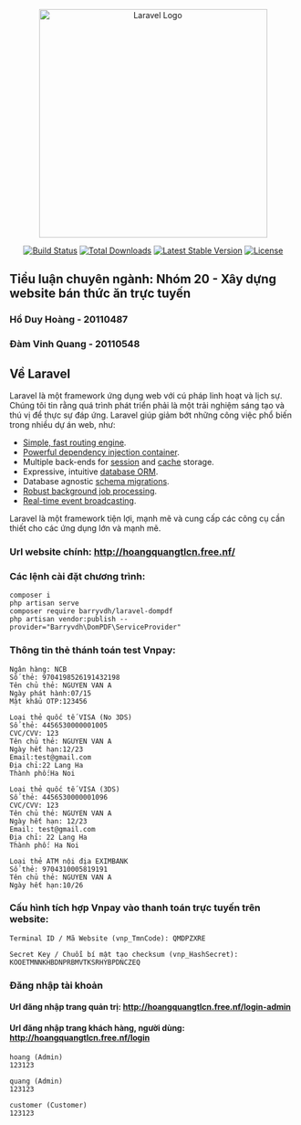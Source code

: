 <p align="center"><a href="https://laravel.com" target="_blank"><img src="https://raw.githubusercontent.com/laravel/art/master/logo-lockup/5%20SVG/2%20CMYK/1%20Full%20Color/laravel-logolockup-cmyk-red.svg" width="400" alt="Laravel Logo"></a></p>

<p align="center">
<a href="https://github.com/laravel/framework/actions"><img src="https://github.com/laravel/framework/workflows/tests/badge.svg" alt="Build Status"></a>
<a href="https://packagist.org/packages/laravel/framework"><img src="https://img.shields.io/packagist/dt/laravel/framework" alt="Total Downloads"></a>
<a href="https://packagist.org/packages/laravel/framework"><img src="https://img.shields.io/packagist/v/laravel/framework" alt="Latest Stable Version"></a>
<a href="https://packagist.org/packages/laravel/framework"><img src="https://img.shields.io/packagist/l/laravel/framework" alt="License"></a>
</p>

## Tiểu luận chuyên ngành: Nhóm 20 - Xây dựng website bán thức ăn trực tuyến

### Hồ Duy Hoàng - 20110487

### Đàm Vinh Quang - 20110548

## Về Laravel

Laravel là một framework ứng dụng web với cú pháp linh hoạt và lịch sự. Chúng tôi tin rằng quá trình phát triển phải là một trải nghiệm sáng tạo và thú vị để thực sự đáp ứng. Laravel giúp giảm bớt những công việc phổ biến trong nhiều dự án web, như:

-   [Simple, fast routing engine](https://laravel.com/docs/routing).
-   [Powerful dependency injection container](https://laravel.com/docs/container).
-   Multiple back-ends for [session](https://laravel.com/docs/session) and [cache](https://laravel.com/docs/cache) storage.
-   Expressive, intuitive [database ORM](https://laravel.com/docs/eloquent).
-   Database agnostic [schema migrations](https://laravel.com/docs/migrations).
-   [Robust background job processing](https://laravel.com/docs/queues).
-   [Real-time event broadcasting](https://laravel.com/docs/broadcasting).

Laravel là một framework tiện lợi, mạnh mẽ và cung cấp các công cụ cần thiết cho các ứng dụng lớn và mạnh mẽ.

### Url website chính: http://hoangquangtlcn.free.nf/

### Các lệnh cài đặt chương trình:

```
composer i
php artisan serve
composer require barryvdh/laravel-dompdf
php artisan vendor:publish --provider="Barryvdh\DomPDF\ServiceProvider"
```

### Thông tin thẻ thánh toán test Vnpay:

```
Ngân hàng: NCB
Số thẻ: 9704198526191432198
Tên chủ thẻ: NGUYEN VAN A
Ngày phát hành:07/15
Mật khẩu OTP:123456
```

```
Loại thẻ quốc tế VISA (No 3DS)
Số thẻ: 4456530000001005
CVC/CVV: 123
Tên chủ thẻ: NGUYEN VAN A
Ngày hết hạn:12/23
Email:test@gmail.com
Địa chỉ:22 Lang Ha
Thành phố:Ha Noi
```

```
Loại thẻ quốc tế VISA (3DS)
Số thẻ: 4456530000001096
CVC/CVV: 123
Tên chủ thẻ: NGUYEN VAN A
Ngày hết hạn: 12/23
Email: test@gmail.com
Địa chỉ: 22 Lang Ha
Thành phố: Ha Noi
```

```
Loại thẻ ATM nội địa EXIMBANK
Số thẻ: 9704310005819191
Tên chủ thẻ: NGUYEN VAN A
Ngày hết hạn:10/26
```

### Cấu hình tích hợp Vnpay vào thanh toán trực tuyến trên website:

```
Terminal ID / Mã Website (vnp_TmnCode): QMDPZXRE

Secret Key / Chuỗi bí mật tạo checksum (vnp_HashSecret): KOOETMNNKHBDNPRBMVTKSRHYBPDNCZEQ
```

### Đăng nhập tài khoản

#### Url đăng nhập trang quản trị: http://hoangquangtlcn.free.nf/login-admin

#### Url đăng nhập trang khách hàng, người dùng: http://hoangquangtlcn.free.nf/login

```
hoang (Admin)
123123

quang (Admin)
123123

customer (Customer)
123123
```
```python
